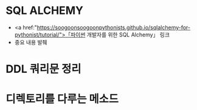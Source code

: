 # SQL ALCHEMY
- <a href:"https://soogoonsoogoonpythonists.github.io/sqlalchemy-for-pythonist/tutorial/">「파이썬 개발자를 위한 SQL Alchemy」 링크</a>
- 중요 내용 발췌

# DDL 쿼리문 정리

# 디렉토리를 다루는 메소드